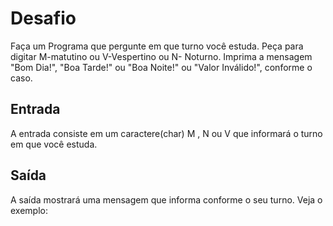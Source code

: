 # Desafio
Faça um Programa que pergunte em que turno você estuda. Peça para digitar M-matutino ou V-Vespertino ou N- Noturno. Imprima a mensagem "Bom Dia!", "Boa Tarde!" ou "Boa Noite!" ou "Valor Inválido!", conforme o caso.

## Entrada
A entrada consiste em um caractere(char) M , N ou V que informará o turno em que você estuda.

## Saída
A saída mostrará uma mensagem que informa conforme o seu turno. Veja o exemplo: